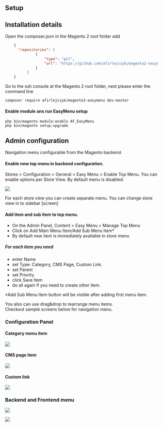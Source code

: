 ## Setup

## Installation details

Open the composer.json in the Magento 2 root folder add

```json
    {
      "repositories": [
              {
                  "type": "git",
                  "url": "https://github.com/afirlejczyk/magento2-easymenu.git"
              }
          ]
    }
```

Go to the ssh console at the Magento 2 root folder, 
next please enter the command line 

```composer require afirlejczyk/magento2-easymenu dev-master```

#### Enable module ans run EasyMenu setup
 
``` 
php bin/magento module:enable AF_EasyMenu
php bin/magento setup:upgrade
```

## Admin configuration

Navigation menu configurable from the Magento backend.

#### Enable new top menu in backend configuration.
Stores > Configuration > General > Easy Menu > Enable Top Menu.
You can enable options per Store View. 
By default menu is disabled.

![](images/config.png)

For each store view you can create separate menu. You can change store view in to sidebar [screen]

#### Add item and sub item to top menu.
 
- On the Admin Panel, Content > Easy Menu > Manage Top Menu
- Click on Add Main Menu Item/Add Sub Menu Item*
- By default new item is immediately available in store menu

##### For each item you need
- enter Name
- set Type: Category, CMS Page, Custom Link.
- set Parent
- set Priority
- click Save Item 
- do all again if you need to create other item.



*Add Sub Menu Item button will be visible after adding first menu item.

You also can use drag&drop to rearrange menu items.  
Checkout sample screens below for navigation menu.

### Configuration Panel

#### Category menu item 
![](images/category_item.png)

#### CMS page item
![](images/cms_page_item.png)

#### Custom link
![](images/custom_link_item.png)

### Backend and Frontend menu

![](images/menu-store-1-backend.png)

![](images/menu-store-1-frontend.png)
